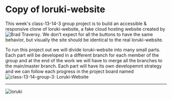 # Copy of loruki-website

This week's class-13-14-3 group project is to build an accessible & responsive clone of loruki-website, a fake cloud hosting website created by ![Brad Traversy](https://github.com/bradtraversy/loruki-website). We don't expect for all the buttons to have the same behavior, but visually the site should be identical to the real loruki-website.

To run this project out we will divide loruki-website into many small parts. Each part will be developed in a different branch for each member of the group and at the end of the work we will have to merge all the branches to the main/master branch. Each part will have its own developemnt strategy and we can follow each progress in the project board named ![class-13-14-group-3: Loruki-Website](https://github.com/HackYourFutureBelgium/class-13-14/projects/1)

****
![loruki](https://www.michaelfrieze.dev/static/611bf5a861c1e367c0a57568dc3bac3d/1abfa/project4.jpg)
